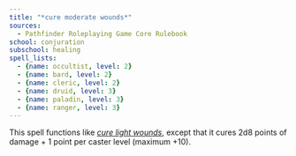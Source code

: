 ```yaml
---
title: "*cure moderate wounds*"
sources:
  - Pathfinder Roleplaying Game Core Rulebook
school: conjuration
subschool: healing
spell_lists:
  - {name: occultist, level: 2}
  - {name: bard, level: 2}
  - {name: cleric, level: 2}
  - {name: druid, level: 3}
  - {name: paladin, level: 3}
  - {name: ranger, level: 3}
---
```


This spell functions like [*cure light wounds*](/spells/cure-light-wounds/), except that it cures 2d8 points of damage + 1 point per caster level (maximum +10).

